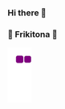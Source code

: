 ### Hi there 👋
### 🐍 Frikitona 🐍
![snake gif](https://github.com/roowiki/roowiki/blob/output/github-contribution-grid-snake.gif)
<!--
**RooWiki/RooWiki** is a ✨ _special_ ✨ repository because its `README.md` (this file) appears on your GitHub profile.

Here are some ideas to get you started:

- 🔭 I’m currently working on ...
- 🌱 I’m currently learning ...
- 👯 I’m looking to collaborate on ...
- 🤔 I’m looking for help with ...
- 💬 Ask me about ...
- 📫 How to reach me: ...
- 😄 Pronouns: ...
- ⚡ Fun fact: ...
-->
